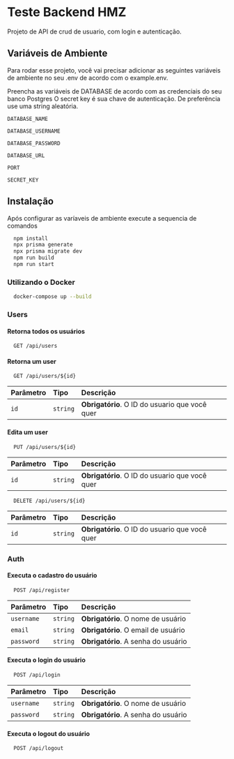 
# Teste Backend HMZ 
Projeto de API de crud de usuario, com login e autenticação.




## Variáveis de Ambiente

Para rodar esse projeto, você vai precisar adicionar as seguintes variáveis de ambiente no seu .env de acordo com o example.env.

Preencha as variáveis de DATABASE de acordo com as credenciais do seu banco Postgres
O secret key é sua chave de autenticação. De preferência use uma string aleatória.


`DATABASE_NAME`

`DATABASE_USERNAME`

`DATABASE_PASSWORD`

`DATABASE_URL`

`PORT`

`SECRET_KEY`



## Instalação

Após configurar as varíaveis de ambiente execute a sequencia de comandos

```bash
  npm install
  npx prisma generate
  npx prisma migrate dev 
  npm run build
  npm run start
```
    
### Utilizando o Docker

```bash
  docker-compose up --build
```
### Users

#### Retorna todos os usuários

```http
  GET /api/users
```

#### Retorna um user

```http
  GET /api/users/${id}
```

| Parâmetro   | Tipo       | Descrição                                   |
| :---------- | :--------- | :------------------------------------------ |
| `id`      | `string` | **Obrigatório**. O ID do usuario que você quer |

#### Edita um user

```http
  PUT /api/users/${id}
```

| Parâmetro   | Tipo       | Descrição                                   |
| :---------- | :--------- | :------------------------------------------ |
| `id`      | `string` | **Obrigatório**. O ID do usuario que você quer |

```http
  DELETE /api/users/${id}
```

| Parâmetro   | Tipo       | Descrição                                   |
| :---------- | :--------- | :------------------------------------------ |
| `id`      | `string` | **Obrigatório**. O ID do usuario que você quer |


### Auth

#### Executa o cadastro do usuário

```http
  POST /api/register
```

| Parâmetro   | Tipo       | Descrição                                   |
| :---------- | :--------- | :------------------------------------------ |
| `username`      | `string` | **Obrigatório**. O nome de usuário |
| `email`      | `string` | **Obrigatório**. O email de usuário |
| `password`      | `string` | **Obrigatório**. A senha do usuário |

#### Executa o login do usuário

```http
  POST /api/login
```

| Parâmetro   | Tipo       | Descrição                                   |
| :---------- | :--------- | :------------------------------------------ |
| `username`      | `string` | **Obrigatório**. O nome de usuário |
| `password`      | `string` | **Obrigatório**. A senha do usuário |

#### Executa o logout do usuário

```http
  POST /api/logout
```
